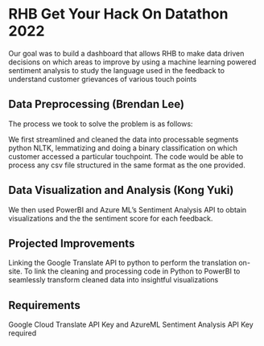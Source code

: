 # RHB Get Your Hack On Datathon 2022

Our goal was to build a dashboard that allows RHB to make data driven decisions on which areas to improve by using a machine learning powered sentiment analysis to study the language used in the feedback to understand customer grievances of various touch points

## Data Preprocessing (Brendan Lee)
The process we took to solve the problem is as follows:

We first streamlined and cleaned the data into processable segments python NLTK, lemmatizing and doing a binary classification on which customer accessed a particular touchpoint. The code would be able to process any csv file structured in the same format as the one provided. 

## Data Visualization and Analysis (Kong Yuki)

We then used PowerBI and Azure ML’s Sentiment Analysis API to obtain visualizations and the the sentiment score for each feedback.

## Projected Improvements

Linking the Google Translate API to python to perform the translation on-site.
To link the cleaning and processing code in Python to PowerBI to seamlessly transform cleaned data into insightful visualizations

## Requirements
 Google Cloud Translate API Key and AzureML Sentiment Analysis API Key required
